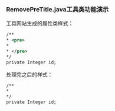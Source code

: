 ### RemovePreTitle.java工具类功能演示

工具网站生成的属性类样式：
```xml
/**
* <pre>
*
* </pre>
*/
private Integer	id;
```

处理完之后的样式：
```xml
/**
*
*/
private Integer	id;
```
